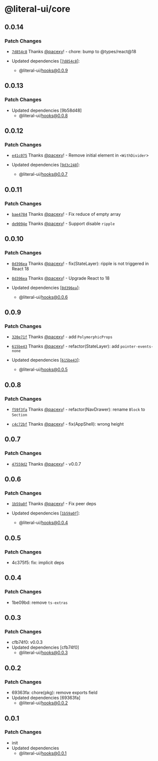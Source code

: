 # @literal-ui/core

## 0.0.14

### Patch Changes

- [`7d854c8`](https://github.com/literal-ui/literal-ui/commit/7d854c8bd450297921939d6d7cf0e19ac38033e0) Thanks [@pacexy](https://github.com/pacexy)! - chore: bump to @types/react@18

- Updated dependencies [[`7d854c8`](https://github.com/literal-ui/literal-ui/commit/7d854c8bd450297921939d6d7cf0e19ac38033e0)]:
  - @literal-ui/hooks@0.0.9

## 0.0.13

### Patch Changes

- Updated dependencies [9b58d48]
  - @literal-ui/hooks@0.0.8

## 0.0.12

### Patch Changes

- [`e41c075`](https://github.com/literal-ui/literal-ui/commit/e41c0750571d6adbbcd514515151cbb828da8c26) Thanks [@pacexy](https://github.com/pacexy)! - Remove initial element in `<WithDivider`>

- Updated dependencies [[`9d3c248`](https://github.com/literal-ui/literal-ui/commit/9d3c2487b18fdc29480175132e34802282465905)]:
  - @literal-ui/hooks@0.0.7

## 0.0.11

### Patch Changes

- [`bae4784`](https://github.com/literal-ui/literal-ui/commit/bae47843535c48b2a8fa27e99c7088f470403639) Thanks [@pacexy](https://github.com/pacexy)! - Fix reduce of empty array

* [`de9094e`](https://github.com/literal-ui/literal-ui/commit/de9094e52625edbae7ead41221ba1e5d8e67f17e) Thanks [@pacexy](https://github.com/pacexy)! - Support disable `ripple`

## 0.0.10

### Patch Changes

- [`0d396ea`](https://github.com/literal-ui/literal-ui/commit/0d396eac88c7afcc9da7bbfb25847a618c5eed0e) Thanks [@pacexy](https://github.com/pacexy)! - fix(StateLayer): ripple is not triggered in React 18

* [`0d396ea`](https://github.com/literal-ui/literal-ui/commit/0d396eac88c7afcc9da7bbfb25847a618c5eed0e) Thanks [@pacexy](https://github.com/pacexy)! - Upgrade React to 18

* Updated dependencies [[`0d396ea`](https://github.com/literal-ui/literal-ui/commit/0d396eac88c7afcc9da7bbfb25847a618c5eed0e)]:
  - @literal-ui/hooks@0.0.6

## 0.0.9

### Patch Changes

- [`320e71f`](https://github.com/literal-ui/literal-ui/commit/320e71fa4660d6a83090a6eca7f2e9fff846933c) Thanks [@pacexy](https://github.com/pacexy)! - add `PolymorphicProps`

* [`615be43`](https://github.com/literal-ui/literal-ui/commit/615be43b72bc81ddfd981ec9b3517f0bdac1963d) Thanks [@pacexy](https://github.com/pacexy)! - refactor(StateLayer): add `pointer-events-none`

* Updated dependencies [[`615be43`](https://github.com/literal-ui/literal-ui/commit/615be43b72bc81ddfd981ec9b3517f0bdac1963d)]:
  - @literal-ui/hooks@0.0.5

## 0.0.8

### Patch Changes

- [`f59f3fa`](https://github.com/literal-ui/literal-ui/commit/f59f3fa99b770bd9c81c18e84abb3a18f101fcee) Thanks [@pacexy](https://github.com/pacexy)! - refactor(NavDrawer): rename `Block` to `Section`

* [`c4c72bf`](https://github.com/literal-ui/literal-ui/commit/c4c72bf056a7fde844625a2131e4ab0c8f280ab0) Thanks [@pacexy](https://github.com/pacexy)! - fix(AppShell): wrong height

## 0.0.7

### Patch Changes

- [`47559d2`](https://github.com/literal-ui/literal-ui/commit/47559d2427140e11ddc9f160c7ebd0a5ae987861) Thanks [@pacexy](https://github.com/pacexy)! - v0.0.7

## 0.0.6

### Patch Changes

- [`1b59a0f`](https://github.com/literal-ui/literal-ui/commit/1b59a0f6e35c64990158727b4b9847d169228744) Thanks [@pacexy](https://github.com/pacexy)! - Fix peer deps

- Updated dependencies [[`1b59a0f`](https://github.com/literal-ui/literal-ui/commit/1b59a0f6e35c64990158727b4b9847d169228744)]:
  - @literal-ui/hooks@0.0.4

## 0.0.5

### Patch Changes

- 4c375f5: fix: implicit deps

## 0.0.4

### Patch Changes

- 1be09bd: remove `ts-extras`

## 0.0.3

### Patch Changes

- cfb74f0: v0.0.3
- Updated dependencies [cfb74f0]
  - @literal-ui/hooks@0.0.3

## 0.0.2

### Patch Changes

- 69363fa: chore(pkg): remove exports field
- Updated dependencies [69363fa]
  - @literal-ui/hooks@0.0.2

## 0.0.1

### Patch Changes

- init
- Updated dependencies
  - @literal-ui/hooks@0.0.1
